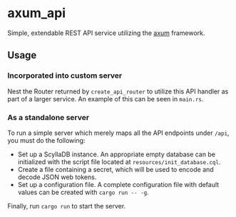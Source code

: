 # axum_api

Simple, extendable REST API service utilizing the [axum](https://crates.io/crates/axum) framework.

## Usage

### Incorporated into custom server

Nest the Router returned by `create_api_router` to utilize this API handler as part of a larger service. An example of this can be seen in `main.rs`.

### As a standalone server

To run a simple server which merely maps all the API endpoints under `/api`, you must do the following:

- Set up a ScyllaDB instance. An appropriate empty database can be initialized with the script file located at `resources/init_database.cql`.
- Create a file containing a secret, which will be used to encode and decode JSON web tokens.
- Set up a configuration file. A complete configuration file with default values can be created with `cargo run -- -g`.

Finally, run `cargo run` to start the server.
